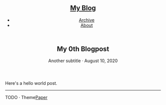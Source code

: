<!DOCTYPE html>
<html lang="en">
<head>
<meta charset="utf-8"/>
<meta http-equiv="X-UA-Compatible" content="IE=edge"/>
<meta name="viewport" content="width=device-width, initial-scale=1, shrink-to-fit=no"/>
<title>My Blog</title>

<link href="/assets/style.css" rel="stylesheet"/>

</head>
<body class="single">
<header class="header">
<nav class="nav">

<h1 class="logo"><a href="/">My Blog</a></h1>

<ul class="menu">
<li><a href="/blog/archive">Archive</a></li>
<li><a href="/about">About</a></li>
</ul>

</nav>
</header>
<main class="main">
<article class="post-single">
<header class="post-header">
<h1 class="post-title">My 0th Blogpost</h1>
<div class="post-meta">Another subtitle&nbsp;·&nbsp;August 10, 2020</div>
</header>
<div class="post-content">
<p>Here's a hello world post.</p>

<hr/></div>

  
</article>
</main>
<footer class="footer">
<span>TODO</span>
<span>&middot;</span>
<span>Theme️<a href="https://github.com/nanxiaobei/hugo-paper" rel="noopener" target="_blank">Paper</a></span>
</footer>
</body>
</html>
